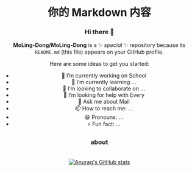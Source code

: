 <div align=center>

# 你的 Markdown 内容


### Hi there 👋

**MoLing-Dong/MoLing-Dong** is a ✨ _special_ ✨ repository because its `README.md` (this file) appears on your GitHub profile.

Here are some ideas to get you started:

- 🔭 I’m currently working on School
- 🌱 I’m currently learning ...
- 👯 I’m looking to collaborate on ...
- 🤔 I’m looking for help with Every
- 💬 Ask me about Mail
- 📫 How to reach me: ...
- 😄 Pronouns: ...
- ⚡ Fun fact: ...
### about
<br style='margin:auto 0px'>[![Anurag's GitHub stats](https://github-readme-stats.vercel.app/api?username=MoLing-Dong)](https://github.com/anuraghazra/github-readme-stats)


</div>
